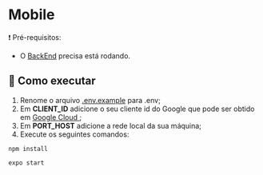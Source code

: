 # Mobile
❗ Pré-requisitos:
- O [BackEnd](../server/README.md) precisa está rodando.

## 🚀 Como executar
1. Renome o arquivo [.env.example](./.env.example) para .env;
2. Em **CLIENT_ID** adicione o seu cliente id do Google que pode ser obtido 
em [Google Cloud ](https://console.cloud.google.com/welcome?project=solar-cycle-367601);
3. Em **PORT_HOST** adicione a rede local da sua máquina;
4. Execute os seguintes comandos:

`npm install
`

`expo start`


